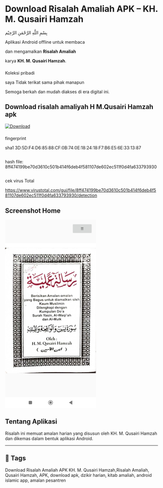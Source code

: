# Download Risalah Amaliah APK – KH. M. Qusairi Hamzah


<div dir="ltr">بِسْمِ اللَّهِ الرَّحْمَنِ الرَّحِيْم</div>


Aplikasi Android offline untuk membaca

dan mengamalkan **Risalah Amaliah** 

karya **KH. M. Qusairi Hamzah**.



###
Koleksi pribadi 

saya Tidak terikat sama pihak manapun

Semoga berkah dan mudah diakses di era digital ini.
###

<h2>Download risalah amaliyah H M.Qusairi Hamzah apk</h2>
<p align="left">
  <a href="https://github.com/ewinz19/RisalahAmaliah/releases/download/%23risalah/Risalah_amaliah.apk">
    <img src="https://img.shields.io/badge/Download-v1.0.0-blue?style=flat-square&logo=github" alt="Download">
  </a>
</p>

###
fingerprint 

sha1 3D:5D:F4:D6:85:88:CF:0B:74:0E:18:24:18:F7:B6:E5:6E:33:13:87
##

hash file: 8ff474199be70d3610c501b414f6deb4f581107de602ec511f0d4fa633793930

##
cek virus Total

https://www.virustotal.com/gui/file/8ff474199be70d3610c501b414f6deb4f581107de602ec511f0d4fa633793930/detection

##
<h2>Screenshot Home</h2>
<img src="https://raw.githubusercontent.com/ewinz19/RisalahAmaliah/main/Images/Screenshot.jpg" alt="Tampilan Home" width="300"/>

##


## Tentang Aplikasi

Risalah ini memuat amalan harian yang disusun oleh KH. M. Qusairi Hamzah dan dikemas dalam bentuk aplikasi Android.

---

## 🔖 Tags 

Download Risalah Amaliah APK KH. M. Qusairi Hamzah,Risalah Amaliah, Qusairi Hamzah, APK, download apk, dzikir harian, kitab amaliah, android islamic app, amalan pesantren
